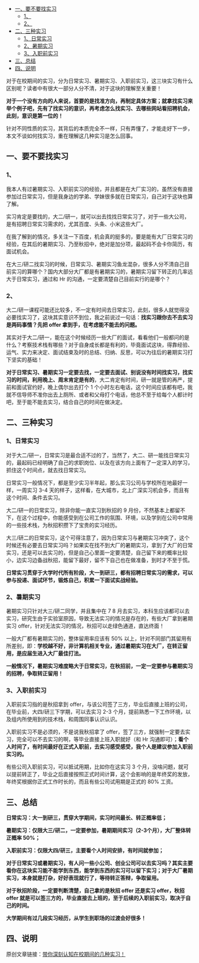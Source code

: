 - [一、要不要找实习](#一要不要找实习)
  - [1、](#1)
  - [2、](#2)
- [二、三种实习](#二三种实习)
  - [1、日常实习](#1日常实习)
  - [2、暑期实习](#2暑期实习)
  - [3、入职前实习](#3入职前实习)
- [三、总结](#三总结)
- [四、说明](#四说明)

对于在校期间的实习，分为日常实习、暑期实习、入职前实习，这三块实习有什么区别呢？读者中有很大一部分人分不清，对于这块的理解至关重要！

**对于一个没有方向的人来说，首要的是找准方向，再制定具体方案；就拿找实习来举个例子吧，先有了找实习的意识，再考虑怎么找实习、去哪些网站看招聘机会，此刻，意识是第一位的！**

针对不同性质的实习，其背后的本质完全不一样，只有弄懂了，才能走好下一步，本文不谈如何找实习，重在理解这几种实习是怎么回事。

## 一、要不要找实习

### 1、

我本人有过暑期实习、入职前实习的经验，并且都是在大厂实习的，虽然没有直接参加过日常实习，但是我身边的学弟、学妹很多就在日常实习，自己对于这块也算了解。

实习肯定是要找的，大二/研一，就可以出去找找日常实习了，对于一些大公司，是有招聘日常实习需求的，尤其百度、头条、小米这些大厂。

在我了解到的情况，多关注一下百度，机会真的挺多的，要是能有大厂日常实习的经验，在其后的暑期实习、乃至秋招中，绝对是加分项，最起码不会卡你简历，有面试机会。

在大三/研二找实习的时候，日常实习、暑期实习鱼龙混杂，很多人分不清自己目前实习的算哪个？国内大部分大厂都是有暑期实习的，暑期实习留下转正的几率远大于日常实习，通过和 Hr 的沟通，一定要清楚自己目前实行的是哪个？

### 2、

大二/研一课程可能还比较多，不一定有时间去日常实习，此刻，很多人就觉得没必要找实习了，这块其实意识不到位，我之前说过一句话：**找实习跟你去不去实习是两码事情？先把 offer 拿到手，在考虑能不能去的问题。**

其实对于大二/研一，能在这个时候经历一些大厂的面试，看看他们一般都问的是什么？考察技术栈有哪些？对于自身成长都是有利的，毕竟面试这块，得靠经验、运气、实力来决定、面试结束及时的总结、归纳、反思，可以为往后的暑期实习打下坚实的基础！

**对于日常实习、暑期实习一定要去找，一定要去面试、别说没有时间找实习，找实习的时间，利用晚上、周末肯定是有的**，大二肯定有时间，研一就是管的再严，提前和面试官约好，晚上偶尔出去打个 1 个小时左右电话，这个时间应该都有吧，我就不信导师不准你出去上厕所、或者和父母打个电话，他总不至于给每个人都计时吧，至于能不能去实习，结合自己的时间在做决定。

## 二、三种实习

### 1、日常实习

对于大二/研一，日常实习是最合适不过的了，当然了，大二、研一能找日常实习的，最起码已经明确了自己的求职岗位、以及在该方向上面有了一定深入的学习，抓住这个时间点，就去找日常实习。

日常实习一般情况下，都是至少实习半年起，那么实习公司与学校所在地最好一样，一周实习 3-4 天的样子，这样看，在大城市，北上广深实习机会多，而且有这个时间、条件去实习。

大二/研一的日常实习，除非你能一直实习到秋招的 9 月份，不然基本上都留不下，在这个过程中，你能感受到在公司工作的氛围、环境，以及学到在公司中常用的一些技术栈，为秋招积攒下了宝贵的实习经历。

大三/研二的日常实习，这个可得注意了，因为日常实习与暑期实习冲突了，这个时候还有必要去日常实习吗？如果实在找不到大厂的暑期实习，拿到了大厂的日常实习，还是可以去实习的，但是自己心里面一定要清楚，自己留下来的概率比较小，边实习边备战秋招，能留下最好，留不下自己也在做准备，到时才不至于慌。

**日常实习贯穿于大学时代所有阶段，大一到研三，都有招聘日常实习的需求，可以参与投递、面试环节，锻炼自己，积累一下面试实战经验。**

### 2、暑期实习

暑期实习只针对大三/研二同学，并且集中在 7 8 月去实习，本科生应该都可以去实习，研究生由于实验室原因，导致无法实习的情况是存在的，有些大厂拿到暑期实习 offer，针对无法实习的情况，秋招可以走绿色通道，直达终面！

一般大厂都有暑期实习的，整体留用率应该有 50% 以上，针对不同部门其留用有所差别，即：**学校越不好，非计算机相关专业，通过暑期实习在大厂，在转正留用，是应届生进入大厂最佳打法。**

**一般情况下，暑期实习难度略大于日常实习，在秋招前，一定一定要参与暑期实习的招聘，争取转正留用！**

### 3、入职前实习

入职前实习指的是秋招拿到 offer，与该公司签了三方，毕业后直接上班的公司，在毕业前，大四/研三下学期，可以去实习 2-3 个月，提前熟悉一下工作环境，以及组内所使用到的技术栈，和周围同事认识认识。

入职前实习不是必须的，不是说我秋招拿了 offer，签了三方，就强制一定要去实习，完全可以不去实习的啊，等毕业直接上班入职就好（和 Hr 沟通即可）；**看个人时间了，有时间最好在正式入职前，去实习感受感受，我个人是建议参加入职前实习的。**

有些公司入职前实习，可以抵试用期，比如你在这实习 3 个月，没啥问题，就可以提前转正了，毕业之后直接按照正式时间计算，这个会影响的是年终奖的发放，年终奖根据你正式工作时长的，而且有些公司试用期是正式的 80% 工资。

## 三、总结

**日常实习：大一到研三，贯穿大学期间，实习时间最长、转正概率低；**

**暑期实习：仅限大三/研二，一定要参加，暑期期间实习（2-3个月），大厂整体转正概率 50%；**

**入职前实习：仅限大四/研三，主要看个人时间安排，有时间就参加；**

**对于日常实习或暑期实习，有人问一些小公司、创业公司可以去实习吗？其实主要看你在这块实习能不能学到东西，能学到东西的实习可以留下实习；对于大厂暑期实习，本身就是打杂，好好表现就行了，等待转正答辩，争取留用。**

**对于秋招阶段，一定要判断清楚，自己拿的是秋招 offer 还是实习 offer，秋招 offer 就是可以签三方的，毕业直接去上班的，至于后续的入职前实习，取决于自己的时间。**

**大学期间有过几段实习经历，从学生到职场的过渡会好很多！**

## 四、说明

原创文章链接：[带你深刻认知在校期间的几种实习！](https://mp.weixin.qq.com/s?__biz=MzU4MjQ3NzEyNA==&mid=2247484339&idx=1&sn=198dad429d536e24629104666f5422b4&chksm=fdb6f798cac17e8e49a66d5220714b5bee990af453b728e4ff32d7df56dfc3a3833d9260d62d&token=55747187&lang=zh_CN#rd)
